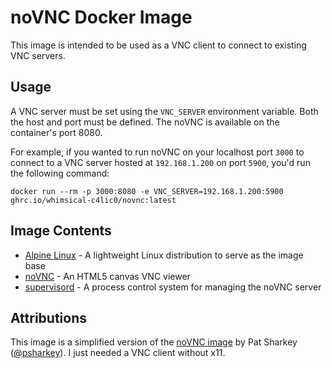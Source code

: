 # noVNC Docker Image

This image is intended to be used as a VNC client to connect to existing VNC servers.

## Usage

A VNC server must be set using the `VNC_SERVER` environment variable. Both the host and port must be defined. The noVNC is available on the container's port 8080.

For example, if you wanted to run noVNC on your localhost port `3000` to connect to a VNC server hosted at `192.168.1.200` on port `5900`, you'd run the following command:

`docker run --rm -p 3000:8080 -e VNC_SERVER=192.168.1.200:5900 ghrc.io/whimsical-c4lic0/novnc:latest`

## Image Contents

- [Alpine Linux](https://www.alpinelinux.org) - A lightweight Linux distribution to serve as the image base
- [noVNC](https://novnc.com) - An HTML5 canvas VNC viewer
- [supervisord](http://supervisord.org) - A process control system for managing the noVNC server

## Attributions

This image is a simplified version of the [noVNC image](https://github.com/psharkey/docker/tree/master/novnc) by Pat Sharkey ([@psharkey](https://github.com/psharkey)). I just needed a VNC client without x11.

